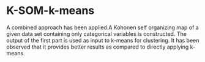 # K-SOM-k-means
A combined approach has been applied.A Kohonen self organizing map of a given data set containing only categorical variables is constructed. The output of the first part is used as input to k-means for clustering. It has been observed that it provides better results as compared to directly applying k-means.
